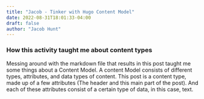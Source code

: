 ```yaml
---
title: "Jacob - Tinker with Hugo Content Model"
date: 2022-08-31T18:01:33-04:00
draft: false
author: "Jacob Hunt"
---
```


### How this activity taught me about content types
Messing around with the markdown file that results in this post taught me some things about a Content Model. A content Model consists of different types, attributes, and data types of content. This post is a content type, made up of a few attributes (The header and this main part of the post). And each of these attributes consist of a certain type of data, in this case, text.


